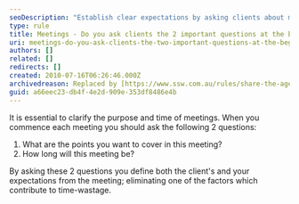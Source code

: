 ```yaml
---
seoDescription: "Establish clear expectations by asking clients about meeting goals and duration at the outset, ensuring a productive and time-efficient discussion."
type: rule
title: Meetings - Do you ask clients the 2 important questions at the beginning of each meeting?
uri: meetings-do-you-ask-clients-the-two-important-questions-at-the-beginning-of-each-meeting
authors: []
related: []
redirects: []
created: 2010-07-16T06:26:46.000Z
archivedreason: Replaced by [https://www.ssw.com.au/rules/share-the-agenda](/rules/share-the-agenda) and [https://www.ssw.com.au/rules/start-and-finish-on-time](/rules/start-and-finish-on-time)
guid: a66eec23-db4f-4e2d-909e-353df8486e4b
---
```


It is essential to clarify the purpose and time of meetings. When you commence each meeting you should ask the following 2 questions:

<!--endintro-->

1. What are the points you want to cover in this meeting?
2. How long will this meeting be?

By asking these 2 questions you define both the client's and your expectations from the meeting; eliminating one of the factors which contribute to time-wastage.
